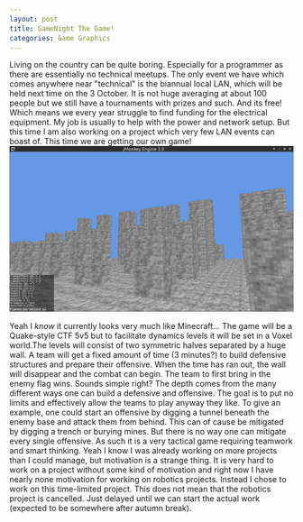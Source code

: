 ```yaml
---
layout: post
title: GameNight The Game!
categories: Game Graphics
---
```


Living on the country can be quite boring. Especially for a programmer as there are essentially no technical meetups. The only event we have which comes anywhere near "technical" is the biannual local LAN, which will be held next time on the 3 October. It is not huge averaging at about 100 people but we still have a tournaments with prizes and such. And its free! Which means we every year struggle to find funding for the electrical equipment. My job is usually to help with the power and network setup. But this time I am also working on a project which very few LAN events can boast of. This time we are getting our own game! ![GameNight Preview](/img/GameNightPreview1.png "GameNight Preview")

Yeah I *know* it currently looks very much like Minecraft...
The game will be a Quake-style CTF 5v5 but to facilitate dynamics levels it will be set in a Voxel world.The levels will consist of two symmetric halves separated by a huge wall. A team will get a fixed amount of time (3 minutes?) to build defensive structures and prepare their offensive. When the time has ran out, the wall will disappear and the combat can begin. The team to first bring in the enemy flag wins. Sounds simple right? The depth comes from the many different ways one can build a defensive and offensive. The goal is to put no limits and effectively allow the teams to play anyway they like. To give an example, one could start an offensive by digging a tunnel beneath the enemy base and attack them from behind. This can of cause be mitigated by digging a trench or burying mines. But there is no way one can mitigate every single offensive. As such it is a very tactical game requiring teamwork and smart thinking. 
Yeah I know I was already working on more projects than I could manage, but motivation is a strange thing. It is very hard to work on a project without some kind of motivation and right now I have nearly none motivation for working on robotics projects. Instead I chose to work on this time-limited project. This does not mean that the robotics project is cancelled. Just delayed until we can start the actual work (expected to be somewhere after autumn break).

